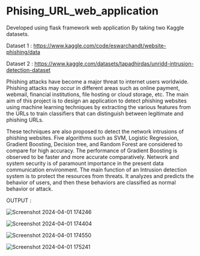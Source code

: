 # Phising_URL_web_application
Developed using flask framework web application 
By taking two Kaggle datasets.

Dataset 1 : https://www.kaggle.com/code/eswarchandt/website-phishing/data

Dataset 2 : https://www.kaggle.com/datasets/tapadhirdas/unridd-intrusion-detection-dataset

Phishing attacks have become a major threat to internet users worldwide. Phishing attacks may occur in different areas
such as online payment, webmail, financial institutions, file hosting or cloud storage, etc. The main aim of this project is
to design an application to detect phishing websites using machine learning techniques by extracting the various features
from the URLs to train classifiers that can distinguish between legitimate and phishing URLs.

These techniques are also proposed to detect the network intrusions of phishing websites. Five algorithms such as SVM,
Logistic Regression, Gradient Boosting, Decision tree, and Random Forest are considered to compare for high accuracy.
The performance of Gradient Boosting is observed to be faster and more accurate comparatively. Network and system
security is of paramount importance in the present data communication environment. The main function of an Intrusion
detection system is to protect the resources from threats. It analyzes and predicts the behavior of users, and then these
behaviors are classified as normal behavior or attack.

OUTPUT : 

![Screenshot 2024-04-01 174246](https://github.com/anjusanju/Phising_URL_web_application/assets/20492104/931093aa-59fc-4fbc-8d42-1f3cc4f06d40)


![Screenshot 2024-04-01 174404](https://github.com/anjusanju/Phising_URL_web_application/assets/20492104/4f403a16-434f-4be2-8524-98b22209544e)


![Screenshot 2024-04-01 174550](https://github.com/anjusanju/Phising_URL_web_application/assets/20492104/055e2671-45c2-457f-adc4-bcf5ae6a7c28)


![Screenshot 2024-04-01 175241](https://github.com/anjusanju/Phising_URL_web_application/assets/20492104/d9d60a0b-44bb-4eec-8509-3053539d4e13)
